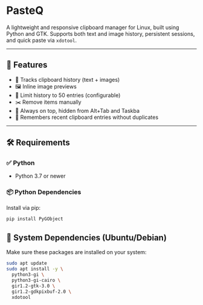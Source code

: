 # PasteQ

A lightweight and responsive clipboard manager for Linux, built using Python and GTK. Supports both text and image history, persistent sessions, and quick paste via `xdotool`.

---

## 🚀 Features

- 📄 Tracks clipboard history (text + images)
- 🖼️ Inline image previews
- 🔢 Limit history to 50 entries (configurable)
- ✂️ Remove items manually
- 📌 Always on top, hidden from Alt+Tab and Taskba
- 🧠 Remembers recent clipboard entries without duplicates

---

## 🛠 Requirements

### ✅ Python
- Python 3.7 or newer

### 📦 Python Dependencies

Install via pip:

```bash
pip install PyGObject
```
## 🧱 System Dependencies (Ubuntu/Debian)

Make sure these packages are installed on your system:

```bash
sudo apt update
sudo apt install -y \
  python3-gi \
  python3-gi-cairo \
  gir1.2-gtk-3.0 \
  gir1.2-gdkpixbuf-2.0 \
  xdotool
```
